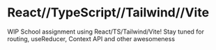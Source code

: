 # React//TypeScript//Tailwind//Vite

WIP School assignment using React/TS/Tailwind/Vite! Stay tuned for routing, useReducer, Context API and other awesomeness
